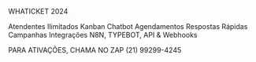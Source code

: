 WHATICKET 2024

Atendentes Ilimitados
Kanban
Chatbot
Agendamentos
Respostas Rápidas
Campanhas
Integrações
N8N, TYPEBOT, API & Webhooks

PARA ATIVAÇÕES, CHAMA NO ZAP (21) 99299-4245
